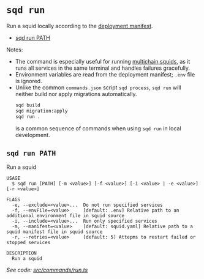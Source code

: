 `sqd run`
=========

Run a squid locally according to the [deployment manifest](/cloud/reference/manifest).

* [sqd run PATH](#sqd-run-path)

Notes:
 - The command is especially useful for running [multichain squids](/sdk/resources/basics/multichain), as it runs all services in the same terminal and handles failures gracefully.
 - Environment variables are read from the deployment manifest; `.env` file is ignored. 
 - Unlike the common `commands.json` script `sqd process`, `sqd run` will neither build nor apply migrations automatically.
   ```bash
   sqd build
   sqd migration:apply
   sqd run .
   ```
   is a common sequence of commands when using `sqd run` in local development.

## `sqd run PATH`

Run a squid

```
USAGE
  $ sqd run [PATH] [-m <value>] [-f <value>] [-i <value> | -e <value>] [-r <value>]

FLAGS
  -e, --exclude=<value>...  Do not run specified services
  -f, --envFile=<value>     [default: .env] Relative path to an additional environment file in squid source
  -i, --include=<value>...  Run only specified services
  -m, --manifest=<value>    [default: squid.yaml] Relative path to a squid manifest file in squid source
  -r, --retries=<value>     [default: 5] Attepms to restart failed or stopped services

DESCRIPTION
  Run a squid
```

_See code: [src/commands/run.ts](https://github.com/subsquid/squid-cli/blob/master/src/commands/run.ts)_
